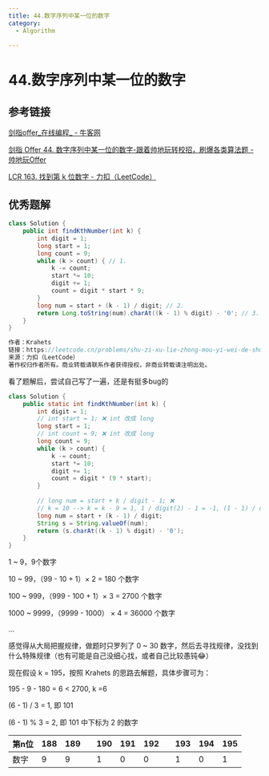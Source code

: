 ```yaml
---
title: 44.数字序列中某一位的数字
category:
  - Algorithm

---
```


# 44.数字序列中某一位的数字

## 参考链接

[剑指offer_在线编程_ - 牛客网](https://www.nowcoder.com/exam/oj/ta?page=1&tpId=13&type=265)

[剑指 Offer 44. 数字序列中某一位的数字-跟着帅地玩转校招，刷爆各类算法题 - 帅地玩Offer](https://www.playoffer.cn/590.html)

[LCR 163. 找到第 k 位数字 - 力扣（LeetCode）](https://leetcode.cn/problems/shu-zi-xu-lie-zhong-mou-yi-wei-de-shu-zi-lcof/solutions/219252/mian-shi-ti-44-shu-zi-xu-lie-zhong-mou-yi-wei-de-6/)



## 优秀题解

```java
class Solution {
    public int findKthNumber(int k) {
        int digit = 1;
        long start = 1;
        long count = 9;
        while (k > count) { // 1.
            k -= count;
            start *= 10;
            digit += 1;
            count = digit * start * 9;
        }
        long num = start + (k - 1) / digit; // 2.
        return Long.toString(num).charAt((k - 1) % digit) - '0'; // 3.
    }
}

作者：Krahets
链接：https://leetcode.cn/problems/shu-zi-xu-lie-zhong-mou-yi-wei-de-shu-zi-lcof/solutions/219252/mian-shi-ti-44-shu-zi-xu-lie-zhong-mou-yi-wei-de-6/
来源：力扣（LeetCode）
著作权归作者所有。商业转载请联系作者获得授权，非商业转载请注明出处。
```

看了题解后，尝试自己写了一遍，还是有挺多bug的

```java
class Solution {
    public static int findKthNumber(int k) {
        int digit = 1;
        // int start = 1; ❌ int 改成 long
        long start = 1;
        // int count = 9; ❌ int 改成 long
        long count = 9;
        while (k > count) {
            k -= count;
            start *= 10;
            digit += 1;
            count = digit * (9 * start);
        }
         
        // long num = start + k / digit - 1; ❌
        // k = 10 --> k = k - 9 = 1, 1 / digit(2) - 1 = -1, (1 - 1) / digit = 0
        long num = start + (k - 1) / digit;
        String s = String.valueOf(num);
        return (s.charAt((k - 1) % digit) - '0');
    }
}
```

1 ~ 9，9个数字

10 ~ 99，（99 - 10 + 1）× 2 = 180 个数字

100 ~ 999，（999 - 100 + 1）× 3 = 2700 个数字

1000 ~ 9999，（9999 - 1000） × 4 = 36000 个数字

...

感觉得从大局把握规律，做题时只罗列了 0 ~ 30 数字，然后去寻找规律，没找到什么特殊规律（也有可能是自己没细心找，或者自己比较愚钝😂）



现在假设 k = 195，按照 Krahets 的思路去解题，具体步骤可为：

195 - 9 - 180 = 6 < 2700, k =6

(6 - 1) / 3 = 1, 即 101

(6 - 1) % 3 = 2, 即 101 中下标为 2 的数字



| 第n位 | 188  | 189  |      | 190  | 191  | 192  |      | 193  | 194  | 195  |
| ----- | ---- | ---- | ---- | ---- | ---- | ---- | ---- | ---- | ---- | ---- |
| 数字  | 9    | 9    |      | 1    | 0    | 0    |      | 1    | 0    | 1    |

